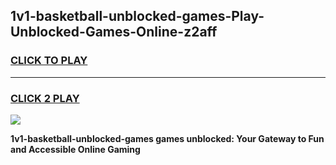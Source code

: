 
## 1v1-basketball-unblocked-games-Play-Unblocked-Games-Online-z2aff
<h3>
<a href="https://premium76.site?title=1v1-basketball-unblocked-games&ref=25A">CLICK TO PLAY</a></h3>
<hr>

<h3>
<a href="https://premium76.site?title=1v1-basketball-unblocked-games&ref=25A">CLICK 2 PLAY</a>
  
</h3>

<a href="https://premium76.site?title=1v1-basketball-unblocked-games&ref=25A"><img src="https://clearcache.store/games.png"></a>


**1v1-basketball-unblocked-games games unblocked: Your Gateway to Fun and Accessible Online Gaming**
